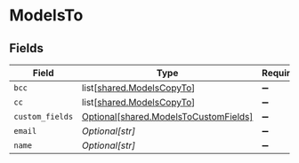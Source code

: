 # ModelsTo


## Fields

| Field                                                                                    | Type                                                                                     | Required                                                                                 | Description                                                                              |
| ---------------------------------------------------------------------------------------- | ---------------------------------------------------------------------------------------- | ---------------------------------------------------------------------------------------- | ---------------------------------------------------------------------------------------- |
| `bcc`                                                                                    | list[[shared.ModelsCopyTo](undefined/models/shared/modelscopyto.md)]                     | :heavy_minus_sign:                                                                       | N/A                                                                                      |
| `cc`                                                                                     | list[[shared.ModelsCopyTo](undefined/models/shared/modelscopyto.md)]                     | :heavy_minus_sign:                                                                       | N/A                                                                                      |
| `custom_fields`                                                                          | [Optional[shared.ModelsToCustomFields]](undefined/models/shared/modelstocustomfields.md) | :heavy_minus_sign:                                                                       | N/A                                                                                      |
| `email`                                                                                  | *Optional[str]*                                                                          | :heavy_minus_sign:                                                                       | N/A                                                                                      |
| `name`                                                                                   | *Optional[str]*                                                                          | :heavy_minus_sign:                                                                       | N/A                                                                                      |